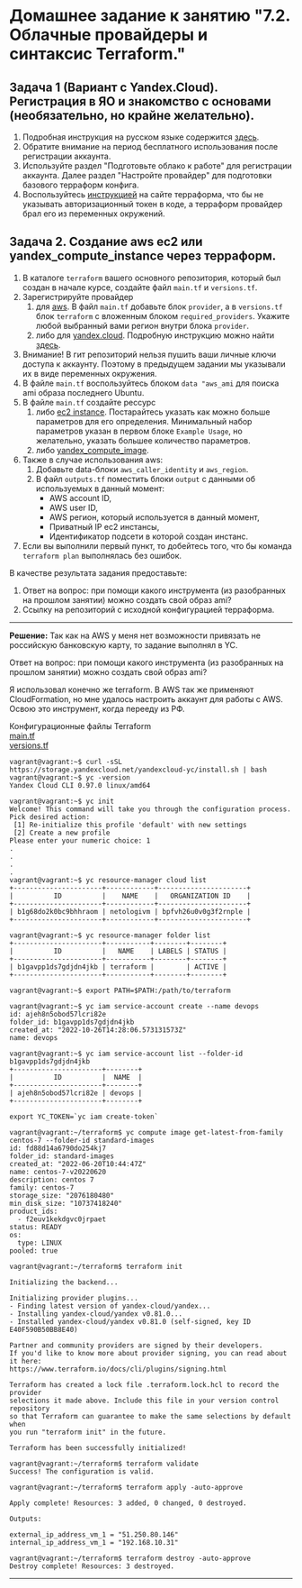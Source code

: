 # Домашнее задание к занятию "7.2. Облачные провайдеры и синтаксис Terraform."

## Задача 1 (Вариант с Yandex.Cloud). Регистрация в ЯО и знакомство с основами (необязательно, но крайне желательно).

1. Подробная инструкция на русском языке содержится [здесь](https://cloud.yandex.ru/docs/solutions/infrastructure-management/terraform-quickstart).
2. Обратите внимание на период бесплатного использования после регистрации аккаунта. 
3. Используйте раздел "Подготовьте облако к работе" для регистрации аккаунта. Далее раздел "Настройте провайдер" для подготовки
базового терраформ конфига.
4. Воспользуйтесь [инструкцией](https://registry.terraform.io/providers/yandex-cloud/yandex/latest/docs) на сайте терраформа, что бы 
не указывать авторизационный токен в коде, а терраформ провайдер брал его из переменных окружений.

## Задача 2. Создание aws ec2 или yandex_compute_instance через терраформ. 

1. В каталоге `terraform` вашего основного репозитория, который был создан в начале курсе, создайте файл `main.tf` и `versions.tf`.
2. Зарегистрируйте провайдер 
   1. для [aws](https://registry.terraform.io/providers/hashicorp/aws/latest/docs). В файл `main.tf` добавьте
   блок `provider`, а в `versions.tf` блок `terraform` с вложенным блоком `required_providers`. Укажите любой выбранный вами регион 
   внутри блока `provider`.
   2. либо для [yandex.cloud](https://registry.terraform.io/providers/yandex-cloud/yandex/latest/docs). Подробную инструкцию можно найти 
   [здесь](https://cloud.yandex.ru/docs/solutions/infrastructure-management/terraform-quickstart).
3. Внимание! В гит репозиторий нельзя пушить ваши личные ключи доступа к аккаунту. Поэтому в предыдущем задании мы указывали
их в виде переменных окружения. 
4. В файле `main.tf` воспользуйтесь блоком `data "aws_ami` для поиска ami образа последнего Ubuntu.  
5. В файле `main.tf` создайте рессурс 
   1. либо [ec2 instance](https://registry.terraform.io/providers/hashicorp/aws/latest/docs/resources/instance).
   Постарайтесь указать как можно больше параметров для его определения. Минимальный набор параметров указан в первом блоке 
   `Example Usage`, но желательно, указать большее количество параметров.
   2. либо [yandex_compute_image](https://registry.terraform.io/providers/yandex-cloud/yandex/latest/docs/resources/compute_image).
6. Также в случае использования aws:
   1. Добавьте data-блоки `aws_caller_identity` и `aws_region`.
   2. В файл `outputs.tf` поместить блоки `output` с данными об используемых в данный момент: 
       * AWS account ID,
       * AWS user ID,
       * AWS регион, который используется в данный момент, 
       * Приватный IP ec2 инстансы,
       * Идентификатор подсети в которой создан инстанс.  
7. Если вы выполнили первый пункт, то добейтесь того, что бы команда `terraform plan` выполнялась без ошибок. 


В качестве результата задания предоставьте:
1. Ответ на вопрос: при помощи какого инструмента (из разобранных на прошлом занятии) можно создать свой образ ami?
1. Ссылку на репозиторий с исходной конфигурацией терраформа.  

---


**Решение:**
Так как на AWS у меня нет возможности привязать не российскую банковскую карту, то задание выполнял в YC.

Ответ на вопрос: при помощи какого инструмента (из разобранных на прошлом занятии) можно создать свой образ ami?

Я использовал конечно же terraform. В AWS так же применяют CloudFormation, но мне удалось настроить аккаунт
для работы с AWS. Освою это инструмент, когда перееду из РФ.

Конфигурационные файлы Terraform \
[main.tf](./src/main.tf) \
[versions.tf](./src/versions.tf)

```console
vagrant@vagrant:~$ curl -sSL https://storage.yandexcloud.net/yandexcloud-yc/install.sh | bash
vagrant@vagrant:~$ yc -version
Yandex Cloud CLI 0.97.0 linux/amd64

vagrant@vagrant:~$ yc init
Welcome! This command will take you through the configuration process.
Pick desired action:
 [1] Re-initialize this profile 'default' with new settings
 [2] Create a new profile
Please enter your numeric choice: 1
.
.
.
.
vagrant@vagrant:~$ yc resource-manager cloud list
+----------------------+------------+----------------------+
|          ID          |    NAME    |   ORGANIZATION ID    |
+----------------------+------------+----------------------+
| b1g68do2k0bc9bhhraom | netologivm | bpfvh26u0v0g3f2rnple |
+----------------------+------------+----------------------+

vagrant@vagrant:~$ yc resource-manager folder list
+----------------------+-----------+--------+--------+
|          ID          |   NAME    | LABELS | STATUS |
+----------------------+-----------+--------+--------+
| b1gavpp1ds7gdjdn4jkb | terraform |        | ACTIVE |
+----------------------+-----------+--------+--------+

vagrant@vagrant:~$ export PATH=$PATH:/path/to/terraform

vagrant@vagrant:~$ yc iam service-account create --name devops
id: ajeh8n5obod57lcri82e
folder_id: b1gavpp1ds7gdjdn4jkb
created_at: "2022-10-26T14:28:06.573131573Z"
name: devops

vagrant@vagrant:~$ yc iam service-account list --folder-id b1gavpp1ds7gdjdn4jkb
+----------------------+--------+
|          ID          |  NAME  |
+----------------------+--------+
| ajeh8n5obod57lcri82e | devops |
+----------------------+--------+

export YC_TOKEN=`yc iam create-token`

vagrant@vagrant:~/terraform$ yc compute image get-latest-from-family centos-7 --folder-id standard-images
id: fd88d14a6790do254kj7
folder_id: standard-images
created_at: "2022-06-20T10:44:47Z"
name: centos-7-v20220620
description: centos 7
family: centos-7
storage_size: "2076180480"
min_disk_size: "10737418240"
product_ids:
  - f2euv1kekdgvc0jrpaet
status: READY
os:
  type: LINUX
pooled: true

vagrant@vagrant:~/terraform$ terraform init

Initializing the backend...

Initializing provider plugins...
- Finding latest version of yandex-cloud/yandex...
- Installing yandex-cloud/yandex v0.81.0...
- Installed yandex-cloud/yandex v0.81.0 (self-signed, key ID E40F590B50BB8E40)

Partner and community providers are signed by their developers.
If you'd like to know more about provider signing, you can read about it here:
https://www.terraform.io/docs/cli/plugins/signing.html

Terraform has created a lock file .terraform.lock.hcl to record the provider
selections it made above. Include this file in your version control repository
so that Terraform can guarantee to make the same selections by default when
you run "terraform init" in the future.

Terraform has been successfully initialized!

vagrant@vagrant:~/terraform$ terraform validate
Success! The configuration is valid.

vagrant@vagrant:~/terraform$ terraform apply -auto-approve

Apply complete! Resources: 3 added, 0 changed, 0 destroyed.

Outputs:

external_ip_address_vm_1 = "51.250.80.146"
internal_ip_address_vm_1 = "192.168.10.31"

vagrant@vagrant:~/terraform$ terraform destroy -auto-approve
Destroy complete! Resources: 3 destroyed.
```
---